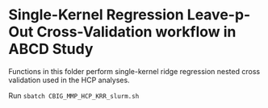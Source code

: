 # Single-Kernel Regression Leave-p-Out Cross-Validation workflow in ABCD Study


Functions in this folder perform single-kernel ridge regression nested cross validation used in the HCP analyses. 

Run `sbatch CBIG_MMP_HCP_KRR_slurm.sh`
